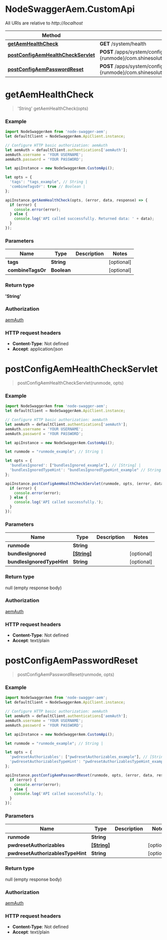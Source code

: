 # NodeSwaggerAem.CustomApi

All URIs are relative to *http://localhost*

Method | HTTP request | Description
------------- | ------------- | -------------
[**getAemHealthCheck**](CustomApi.md#getAemHealthCheck) | **GET** /system/health | 
[**postConfigAemHealthCheckServlet**](CustomApi.md#postConfigAemHealthCheckServlet) | **POST** /apps/system/config.{runmode}/com.shinesolutions.healthcheck.hc.impl.ActiveBundleHealthCheck | 
[**postConfigAemPasswordReset**](CustomApi.md#postConfigAemPasswordReset) | **POST** /apps/system/config.{runmode}/com.shinesolutions.aem.passwordreset.Activator | 


<a name="getAemHealthCheck"></a>
# **getAemHealthCheck**
> &#39;String&#39; getAemHealthCheck(opts)



### Example
```javascript
import NodeSwaggerAem from 'node-swagger-aem';
let defaultClient = NodeSwaggerAem.ApiClient.instance;

// Configure HTTP basic authorization: aemAuth
let aemAuth = defaultClient.authentications['aemAuth'];
aemAuth.username = 'YOUR USERNAME';
aemAuth.password = 'YOUR PASSWORD';

let apiInstance = new NodeSwaggerAem.CustomApi();

let opts = { 
  'tags': "tags_example", // String | 
  'combineTagsOr': true // Boolean | 
};

apiInstance.getAemHealthCheck(opts, (error, data, response) => {
  if (error) {
    console.error(error);
  } else {
    console.log('API called successfully. Returned data: ' + data);
  }
});
```

### Parameters

Name | Type | Description  | Notes
------------- | ------------- | ------------- | -------------
 **tags** | **String**|  | [optional] 
 **combineTagsOr** | **Boolean**|  | [optional] 

### Return type

**&#39;String&#39;**

### Authorization

[aemAuth](../README.md#aemAuth)

### HTTP request headers

 - **Content-Type**: Not defined
 - **Accept**: application/json

<a name="postConfigAemHealthCheckServlet"></a>
# **postConfigAemHealthCheckServlet**
> postConfigAemHealthCheckServlet(runmode, opts)



### Example
```javascript
import NodeSwaggerAem from 'node-swagger-aem';
let defaultClient = NodeSwaggerAem.ApiClient.instance;

// Configure HTTP basic authorization: aemAuth
let aemAuth = defaultClient.authentications['aemAuth'];
aemAuth.username = 'YOUR USERNAME';
aemAuth.password = 'YOUR PASSWORD';

let apiInstance = new NodeSwaggerAem.CustomApi();

let runmode = "runmode_example"; // String | 

let opts = { 
  'bundlesIgnored': ["bundlesIgnored_example"], // [String] | 
  'bundlesIgnoredTypeHint': "bundlesIgnoredTypeHint_example" // String | 
};

apiInstance.postConfigAemHealthCheckServlet(runmode, opts, (error, data, response) => {
  if (error) {
    console.error(error);
  } else {
    console.log('API called successfully.');
  }
});
```

### Parameters

Name | Type | Description  | Notes
------------- | ------------- | ------------- | -------------
 **runmode** | **String**|  | 
 **bundlesIgnored** | [**[String]**](String.md)|  | [optional] 
 **bundlesIgnoredTypeHint** | **String**|  | [optional] 

### Return type

null (empty response body)

### Authorization

[aemAuth](../README.md#aemAuth)

### HTTP request headers

 - **Content-Type**: Not defined
 - **Accept**: text/plain

<a name="postConfigAemPasswordReset"></a>
# **postConfigAemPasswordReset**
> postConfigAemPasswordReset(runmode, opts)



### Example
```javascript
import NodeSwaggerAem from 'node-swagger-aem';
let defaultClient = NodeSwaggerAem.ApiClient.instance;

// Configure HTTP basic authorization: aemAuth
let aemAuth = defaultClient.authentications['aemAuth'];
aemAuth.username = 'YOUR USERNAME';
aemAuth.password = 'YOUR PASSWORD';

let apiInstance = new NodeSwaggerAem.CustomApi();

let runmode = "runmode_example"; // String | 

let opts = { 
  'pwdresetAuthorizables': ["pwdresetAuthorizables_example"], // [String] | 
  'pwdresetAuthorizablesTypeHint': "pwdresetAuthorizablesTypeHint_example" // String | 
};

apiInstance.postConfigAemPasswordReset(runmode, opts, (error, data, response) => {
  if (error) {
    console.error(error);
  } else {
    console.log('API called successfully.');
  }
});
```

### Parameters

Name | Type | Description  | Notes
------------- | ------------- | ------------- | -------------
 **runmode** | **String**|  | 
 **pwdresetAuthorizables** | [**[String]**](String.md)|  | [optional] 
 **pwdresetAuthorizablesTypeHint** | **String**|  | [optional] 

### Return type

null (empty response body)

### Authorization

[aemAuth](../README.md#aemAuth)

### HTTP request headers

 - **Content-Type**: Not defined
 - **Accept**: text/plain

